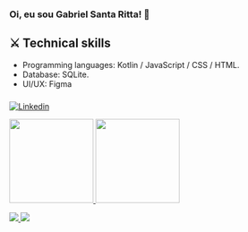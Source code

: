 ### Oi, eu sou Gabriel Santa Ritta! 👋

## ⚔️ Technical skills
- Programming languages: Kotlin / JavaScript / CSS / HTML.
- Database: SQLite. 
- UI/UX: Figma
###


      
[![Linkedin](https://img.shields.io/badge/LinkedIn-blue?style=for-the-badge&logo=Linkedin)](https://www.linkedin.com/in/gabriel-santa-ritta-772203198/)
<div align="left">
<a href="https://github.com/gabrielfst30">
<img height="150em" src="https://github-readme-stats.vercel.app/api?username=gabrielfst30&show_icons=true&theme=dark&include_all_commits=true&count_private=true"/>
<img height="150em" src="https://github-readme-stats.vercel.app/api/top-langs/?username=gabrielfst30&layout=compact&langs_count=7&theme=dark"/>
</div>
      
      
<p align = "left">
  <img  src = "https://github-readme-stats.vercel.app/api?username=gabrielfst30&show_icons=true&theme=radical&line_height=27">
  <img src = "https://github-readme-stats.vercel.app/api/top-langs/?username=gabrielfst30&hide=html,css,java,shaderlab,kotlin,hlsl&theme=radical">
</p>


 
 
